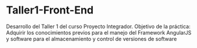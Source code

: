 # Taller1-Front-End
Desarrollo del Taller 1 del curso Proyecto Integrador.  Objetivo de la práctica: Adquirir los conocimientos previos para el manejo del Framework AngularJS y software para el almacenamiento y control de versiones de software
